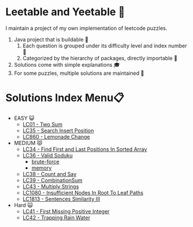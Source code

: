 # Leetable and Yeetable :rocket:
I maintain a project of my own implementation of leetcode puzzles.
1. Java project that is buildable :hammer:
    1. Each question is grouped under its difficulty level and index number :pushpin: 
    2. Categorized by the hierarchy of packages, directly importable :file_folder:
2. Solutions come with simple explanations :mortar_board:
3. For some puzzles, multiple solutions are maintained :bookmark_tabs:

# Solutions Index Menu:clipboard:
* EASY :smiley_cat:
    * [LC01 - Two Sum](https://github.com/BruceWilliamChen/LeetCodeYeetCode/blob/main/src/com/bchen/easy/LC01/TwoSum.java)
    * [LC35 - Search Insert Position](https://github.com/BruceWilliamChen/LeetCodeYeetCode/blob/main/src/com/bchen/easy/LC35/SearchInsertPosition.java)
    * [LC860 - Lemonade Change](https://github.com/BruceWilliamChen/LeetCodeYeetCode/blob/main/src/com/bchen/easy/LC860/LemonadeChange.java)
* MEDIUM :pouting_cat:
    * [LC34 - Find First and Last Positions In Sorted Array](https://github.com/BruceWilliamChen/LeetCodeYeetCode/blob/main/src/com/bchen/medium/LC34/FindFirstLastPositionElementSortedArray.java)
    * [LC36 - Valid Soduku](https://github.com/BruceWilliamChen/LeetCodeYeetCode/tree/main/src/com/bchen/medium/LC36)
        * [brute-force](https://github.com/BruceWilliamChen/LeetCodeYeetCode/blob/main/src/com/bchen/medium/LC36/ValidSodukuSolution1.java)
        * [memory](https://github.com/BruceWilliamChen/LeetCodeYeetCode/blob/main/src/com/bchen/medium/LC36/ValidSodukuSolution2.java)
    * [LC38 - Count and Say]()
    * [LC39 - CombinationSum]()
    * [LC43 - Multiply Strings]()
    * [LC1080 - Insufficient Nodes In Root To Leaf Paths](https://github.com/BruceWilliamChen/LeetCodeYeetCode/blob/main/src/com/bchen/medium/LC1080/InsufficientNodesInRootToLeafPaths.java)
    * [LC1813 - Sentences Similarity III](https://github.com/BruceWilliamChen/LeetCodeYeetCode/blob/main/src/com/bchen/medium/LC1813/SentenceSimilarityIII.java)
* Hard :scream_cat:
    * [LC41 - First Missing Positive Integer]()
    * [LC42 - Trapping Rain Water]()